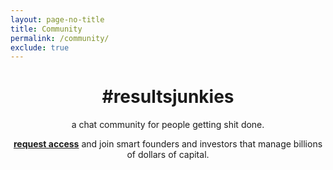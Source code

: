 ```yaml
---
layout: page-no-title
title: Community
permalink: /community/
exclude: true
---
```


<h1 align="center"><strong>#resultsjunkies</strong></h1>

<p align="center">a chat community for people getting shit done.</p> 

<p align="center"><strong><a href="https://docs.google.com/forms/d/11YnNFkO8LKB_HDy8Sz4WF3-2rOl3QVTQ1pIdkrO2kYw/viewform?usp=send_form">request access</a></strong> and join smart founders and investors that manage billions of dollars of capital.</p>
